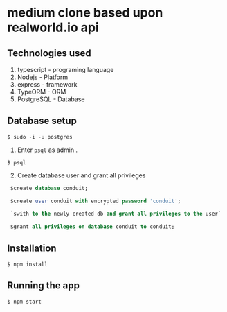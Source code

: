 # medium clone based upon realworld.io api

## Technologies used 

1. typescript - programing language
2. Nodejs - Platform 
3. express - framework
4. TypeORM - ORM
5. PostgreSQL - Database 

## Database setup

```$ sudo -i -u postgres```

1. Enter `psql` as admin .

```$ psql```

2. Create database user and grant all privileges 

```SQL
 $create database conduit;
 
 $create user conduit with encrypted password 'conduit';
 
 `swith to the newly created db and grant all privileges to the user`
 
 $grant all privileges on database conduit to conduit;

```

## Installation
```$ npm install```

## Running the app
```$ npm start```

